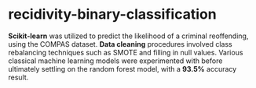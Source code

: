 # recidivity-binary-classification
**Scikit-learn** was utilized to predict the likelihood of a criminal reoffending, using the COMPAS dataset. **Data cleaning** procedures involved class rebalancing techniques such as SMOTE and filling in null values. Various classical machine learning models were experimented with before ultimately settling on the random forest model, with a **93.5%** accuracy result.
